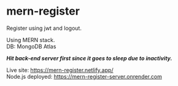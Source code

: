 # mern-register

Register using jwt and logout.<br>

Using MERN stack.<br>
DB: MongoDB Atlas<br>

***Hit back-end server first since it goes to sleep due to inactivity.***<br>

Live site: https://mern-register.netlify.app/<br>
Node.js deployed: https://mern-register-server.onrender.com
